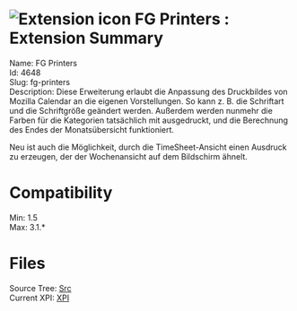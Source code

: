 # ![Extension icon](https://addons.thunderbird.net/static/img/addon-icons/default-64.png) FG Printers : Extension Summary

Name: FG Printers  
Id: 4648  
Slug: fg-printers  
Description: Diese Erweiterung erlaubt die Anpassung des Druckbildes von Mozilla Calendar an die eigenen Vorstellungen. So kann z. B. die Schriftart und die Schriftgröße geändert werden. Außerdem werden nunmehr die Farben für die Kategorien tatsächlich mit ausgedruckt, und die Berechnung des Endes der Monatsübersicht funktioniert.

Neu ist auch die Möglichkeit, durch die TimeSheet-Ansicht einen Ausdruck zu erzeugen, der der Wochenansicht auf dem Bildschirm ähnelt.
  

# Compatibility
Min: 1.5  
Max: 3.1.*  

# Files

Source Tree: [Src](C:/Dev/Thunderbird/ThunderKdB/xall/xOther/4648-fg-printers/src)  
Current XPI: [XPI](C:/Dev/Thunderbird/ThunderKdB/xall/xOther/4648-fg-printers/xpi)  



